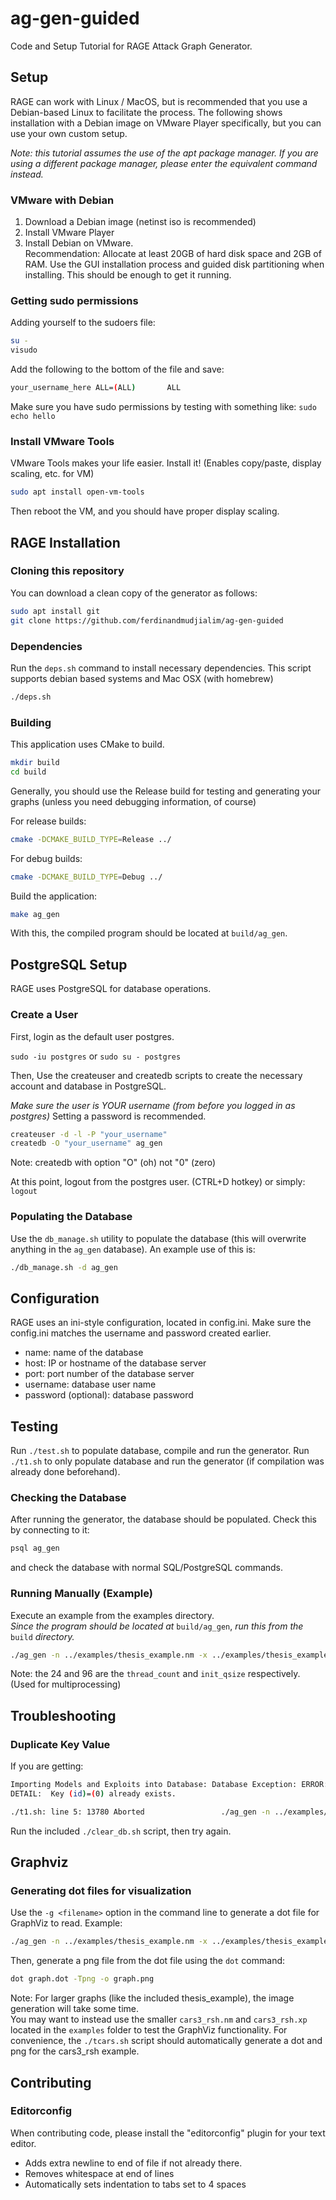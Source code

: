# ag-gen-guided
Code and Setup Tutorial for RAGE Attack Graph Generator.

## Setup

RAGE can work with Linux / MacOS, but is recommended that you use a Debian-based Linux to facilitate the process. 
The following shows installation with a Debian image on VMware Player specifically, but you can use your own custom setup.  

*Note: this tutorial assumes the use of the apt package manager. If you are using a different package manager, please enter the equivalent command instead.*

### VMware with Debian

1. Download a Debian image (netinst iso is recommended)
2. Install VMware Player
3. Install Debian on VMware.  
Recommendation: Allocate at least 20GB of hard disk space and 2GB of RAM. Use the GUI installation process and guided disk partitioning when installing. This should be enough to get it running. 

### Getting sudo permissions

Adding yourself to the sudoers file:
```sh
su -
visudo
```

Add the following to the bottom of the file and save:

```sh
your_username_here ALL=(ALL)       ALL
```

Make sure you have sudo permissions by testing with something like: `sudo echo hello`

### Install VMware Tools

VMware Tools makes your life easier. Install it! (Enables copy/paste, display scaling, etc. for VM)  


```sh
sudo apt install open-vm-tools
```

Then reboot the VM, and you should have proper display scaling. 

## RAGE Installation
### Cloning this repository

You can download a clean copy of the generator as follows:

```sh 
sudo apt install git
git clone https://github.com/ferdinandmudjialim/ag-gen-guided
```

### Dependencies
Run the `deps.sh` command to install necessary dependencies.
This script supports debian based systems and Mac OSX (with homebrew)

```sh
./deps.sh
```

### Building

This application uses CMake to build.

```sh 
mkdir build
cd build
```

Generally, you should use the Release build for testing and generating your graphs (unless you need debugging information, of course)

For release builds:

```sh
cmake -DCMAKE_BUILD_TYPE=Release ../
```

For debug builds:

```sh
cmake -DCMAKE_BUILD_TYPE=Debug ../
```

Build the application:

```sh
make ag_gen
```

With this, the compiled program should be located at `build/ag_gen`. 

## PostgreSQL Setup
RAGE uses PostgreSQL for database operations.

### Create a User
First, login as the default user postgres.

`sudo -iu postgres` or `sudo su - postgres`

Then, Use the createuser and createdb scripts to create the necessary account and database in PostgreSQL. 

*Make sure the user is YOUR username (from before you logged in as postgres)*
Setting a password is recommended.

```sh
createuser -d -l -P "your_username"
createdb -O "your_username" ag_gen
```

Note: createdb with option "O" (oh) not "0" (zero)

At this point, logout from the postgres user.
(CTRL+D hotkey) or simply: `logout`

### Populating the Database

Use the `db_manage.sh` utility to populate the database (this will overwrite anything in the `ag_gen` database).
An example use of this is:

```sh
./db_manage.sh -d ag_gen
```

## Configuration

RAGE uses an ini-style configuration, located in config.ini.
Make sure the config.ini matches the username and password created earlier.

- name: name of the database
- host: IP or hostname of the database server
- port: port number of the database server
- username: database user name
- password (optional): database password

## Testing

Run `./test.sh` to populate database, compile and run the generator.
Run `./t1.sh` to only populate database and run the generator (if compilation was already done beforehand). 

### Checking the Database

After running the generator, the database should be populated. Check this by connecting to it:

```sh
psql ag_gen
```
and check the database with normal SQL/PostgreSQL commands.

### Running Manually (Example)

Execute an example from the examples directory.  
*Since the program should be located at* `build/ag_gen`, *run this from the* `build` *directory.*

```sh
./ag_gen -n ../examples/thesis_example.nm -x ../examples/thesis_example.xp 24 96
```
Note: the 24 and 96 are the `thread_count` and `init_qsize` respectively. (Used for multiprocessing)

## Troubleshooting
### Duplicate Key Value
If you are getting:
```sh
Importing Models and Exploits into Database: Database Exception: ERROR:  duplicate key value violates unique constraint "asset_pkey"
DETAIL:  Key (id)=(0) already exists.

./t1.sh: line 5: 13780 Aborted                 ./ag_gen -n ../examples/1.nm -x ../examples/1.xp 24 96
```
Run the included `./clear_db.sh` script, then try again. 

## Graphviz
### Generating dot files for visualization
Use the `-g <filename>` option in the command line to generate a dot file for GraphViz to read. 
Example:
```sh
./ag_gen -n ../examples/thesis_example.nm -x ../examples/thesis_example.xp -g ../graph.dot 24 96
```  

Then, generate a png file from the dot file using the `dot` command:
```sh
dot graph.dot -Tpng -o graph.png
```

Note: For larger graphs (like the included thesis_example), the image generation will take some time.  
You may want to instead use the smaller `cars3_rsh.nm` and `cars3_rsh.xp` located in the `examples` folder to test the GraphViz functionality.
For convenience, the `./tcars.sh` script should automatically generate a dot and png for the cars3_rsh example.

## Contributing
### Editorconfig

When contributing code, please install the "editorconfig" plugin for your text editor.

- Adds extra newline to end of file if not already there.
- Removes whitespace at end of lines
- Automatically sets indentation to tabs set to 4 spaces
